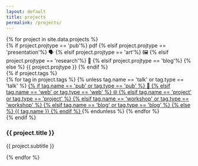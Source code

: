```yaml
---
layout: default
title: projects
permalink: /projects/
---
```


<div class="content-gallery">
  <div class="projects-grid">
    {% for project in site.data.projects %}
    <div class="project-card" data-year="{{ project.year }}" title="{{ project.description }}">
      <div class="selected-project-card-bg-image" 
        {% if project.image contains 'placeholder' %}
          style="background-image: url('https://via.placeholder.com/400x300?text=Project+Image'); background-size: cover; background-position: center;"
        {% else %}
          style="background-image: url('{{ '/assets/images/projects/' | append: project.image | relative_url }}'); background-size: cover; background-position: center;"
        {% endif %}
      >
        <span class="project-type-tag tag-overlay">
          {% if project.projtype == 'pub'%}
            pdf
          {% elsif project.projtype == 'presentation'%}
            🗣️
          {% elsif project.projtype == 'art'%}
            🖼️
          {% elsif project.projtype == 'research'%}
            🧪
          {% elsif project.projtype == 'blog'%}
            <i class="fa fa-pencil"></i>
          {% else %}
            {{ project.projtype }}
          {% endif %}
        </span>
      </div>
      <div>
        {% if project.tags %}
          <div class="project-tags">
            {% for tag in project.tags %}
              {% unless tag.name == 'talk' or tag.type == 'talk' %}
                <a href="{{ tag.url | relative_url }}" class="tag-link">
                  <span class="tag" data-tag="{{ tag.name }}">
                    {% if tag.name == 'pub' or tag.type == 'pub' %}
                      📄
                    {% elsif tag.name == 'web' or tag.type == 'web' %}
                      🌐
                    {% elsif tag.name == 'project' or tag.type == 'project' %}
                      <i class="fa fa-code"></i>
                    {% elsif tag.name == 'workshop' or tag.type == 'workshop' %}
                      <i class="fa fa-users"></i>
                    {% elsif tag.name == 'blog' or tag.type == 'blog' %}
                      <i class="fa fa-pencil"></i>
                    {% else %}
                      {{ tag.name }}
                    {% endif %}
                  </span>
                </a>
              {% endunless %}
            {% endfor %}
          </div>
        {% endif %}
        <h3 class="project-title">{{ project.title }}</h3>
        <p class="project-subtitle">{{ project.subtitle }}</p>
      </div>
      <!-- {% if project.year %}
      <div class="project-year">{{ project.year }}</div>
      {% endif %} -->
    </div>
    {% endfor %}
  </div>
</div>

<script>
  document.addEventListener('DOMContentLoaded', function() {
    const filterButtons = document.querySelectorAll('.filter-btn');
    const projects = document.querySelectorAll('.project-card');
    
    filterButtons.forEach(button => {
      button.addEventListener('click', function() {
        const filter = this.getAttribute('data-filter');
        
        // Remove active class from all buttons
        filterButtons.forEach(btn => {
          btn.classList.remove('active');
        });
        
        // Add active class to clicked button
        this.classList.add('active');
        
        // Filter projects
        projects.forEach(project => {
          if (filter === 'all' || project.getAttribute('data-year') === filter) {
            project.style.display = 'flex';
          } else {
            project.style.display = 'none';
          }
        });
      });
    });
  });
</script>